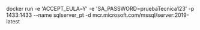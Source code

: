 docker run -e 'ACCEPT_EULA=Y' -e 'SA_PASSWORD=pruebaTecnica123' -p 1433:1433 --name sqlserver_pt -d mcr.microsoft.com/mssql/server:2019-latest
